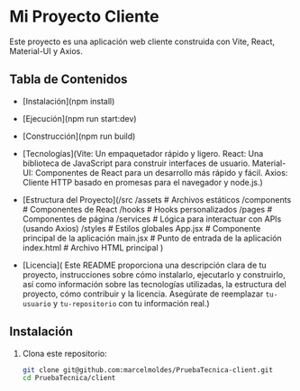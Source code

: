 # Mi Proyecto Cliente

Este proyecto es una aplicación web cliente construida con Vite, React, Material-UI y Axios.

## Tabla de Contenidos

- [Instalación](npm install)
- [Ejecución](npm run start:dev)
- [Construcción](npm run build)
- [Tecnologías](Vite: Un empaquetador rápido y ligero.
  React: Una biblioteca de JavaScript para construir interfaces de usuario.
  Material-UI: Componentes de React para un desarrollo más rápido y fácil.
  Axios: Cliente HTTP basado en promesas para el navegador y node.js.)
- [Estructura del Proyecto](/src
  /assets       # Archivos estáticos
  /components   # Componentes de React
  /hooks        # Hooks personalizados
  /pages        # Componentes de página
  /services     # Lógica para interactuar con APIs (usando Axios)
  /styles       # Estilos globales
  App.jsx       # Componente principal de la aplicación
  main.jsx      # Punto de entrada de la aplicación
  index.html    # Archivo HTML principal
  )

- [Licencia](
  Este README proporciona una descripción clara de tu proyecto, instrucciones sobre cómo instalarlo, ejecutarlo y construirlo, así como información sobre las tecnologías utilizadas, la estructura del proyecto, cómo contribuir y la licencia. Asegúrate de reemplazar `tu-usuario` y `tu-repositorio` con tu información real.)

## Instalación

1. Clona este repositorio:
   ```bash
   git clone git@github.com:marcelmoldes/PruebaTecnica-client.git
   cd PruebaTecnica/client
   ```
